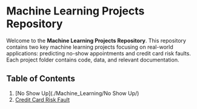 # Machine Learning Projects Repository

Welcome to the **Machine Learning Projects Repository**. This repository contains two key machine learning projects focusing on real-world applications: predicting no-show appointments and credit card risk faults. Each project folder contains code, data, and relevant documentation.

## Table of Contents

1. [No Show Up](./Machine_Learning/No Show Up/)
2. [Credit Card Risk Fault](./Credit_Card_Risk_Default/)
